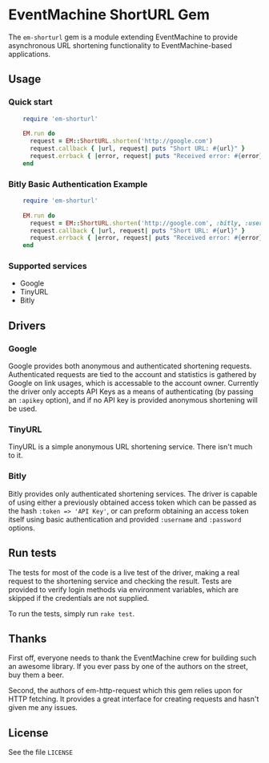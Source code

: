 EventMachine ShortURL Gem
=========================

The `em-shorturl` gem is a module extending EventMachine to provide asynchronous URL shortening functionality to EventMachine-based applications. 

Usage
-----

### Quick start

```ruby  
    require 'em-shorturl'
    
    EM.run do
      request = EM::ShortURL.shorten('http://google.com')
      request.callback { |url, request| puts "Short URL: #{url}" }
      request.errback { |error, request| puts "Received error: #{error}" }
    end
```

### Bitly Basic Authentication Example

```ruby
    require 'em-shorturl'
    
    EM.run do
      request = EM::ShortURL.shorten('http://google.com', :bitly, :username => 'user', :password => 'pass')
      request.callback { |url, request| puts "Short URL: #{url}" }
      request.errback { |error, request| puts "Received error: #{error}" }
    end
```

### Supported services

* Google
* TinyURL
* Bitly

Drivers
-------

### Google

Google provides both anonymous and authenticated shortening requests. Authenticated requests are tied to the account and statistics is gathered by Google on link usages, which is accessable to the account owner. Currently the driver only accepts API Keys as a means of authenticating (by passing an `:apikey` option), and if no API key is provided anonymous shortening will be used.

### TinyURL

TinyURL is a simple anonymous URL shortening service. There isn't much to it.

### Bitly

Bitly provides only authenticated shortening services. The driver is capable of using either a previously obtained access token which can be passed as the hash `:token => 'API Key'`, or can preform obtaining an access token itself using basic authentication and provided `:username` and `:password` options.

Run tests
---------

The tests for most of the code is a live test of the driver, making a real request to the shortening service and checking the result. Tests are provided to verify login methods via environment variables, which are skipped if the credentials are not supplied.

To run the tests, simply run `rake test`.

Thanks
------

First off, everyone needs to thank the EventMachine crew for building such an awesome library. If you ever pass by one of the authors on the street, buy them a beer.

Second, the authors of em-http-request which this gem relies upon for HTTP fetching. It provides a great interface for creating requests and hasn't given me any issues.

License
-------

See the file `LICENSE`
